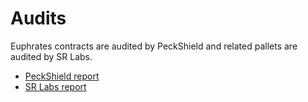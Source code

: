 # Audits

Euphrates contracts are audited by PeckShield and related pallets are audited by SR Labs.

* [PeckShield report](https://github.com/AcalaNetwork/Euphrates/blob/master/audit/PeckShield-Audit-Report-Acala-Euphrates-v1.0.pdf)
* [SR Labs report](https://github.com/AcalaNetwork/Acala/blob/master/audit/SRL-Acala-2023-Audit.pdf)
